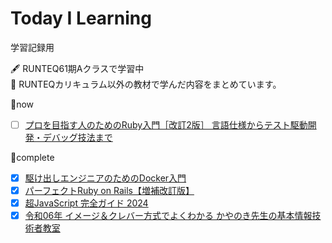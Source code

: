 # Today I Learning

学習記録用

:fountain_pen: RUNTEQ61期Aクラスで学習中  
:open_book: RUNTEQカリキュラム以外の教材で学んだ内容をまとめています。

📝now  
- [ ] [プロを目指す人のためのRuby入門［改訂2版］ 言語仕様からテスト駆動開発・デバッグ技法まで](https://gihyo.jp/book/2021/978-4-297-12437-3)

📕complete  
- [x] [駆け出しエンジニアのためのDocker入門](https://www.udemy.com/course/docker-startup/?couponCode=PLOYALTY0923)
- [x] [パーフェクトRuby on Rails【増補改訂版】](https://gihyo.jp/book/2020/978-4-297-11462-6)
- [x] [超JavaScript 完全ガイド 2024](https://www.udemy.com/share/106u543@V5HUMfho8Ahwt7zR20UTqzBLrpi1Rdh3QuLB7D6NESNWFribyRpjGNCQV7jGjjZJaw==/)
- [x] [令和06年 イメージ＆クレバー方式でよくわかる かやのき先生の基本情報技術者教室](https://gihyo.jp/book/2023/978-4-297-13827-1)

